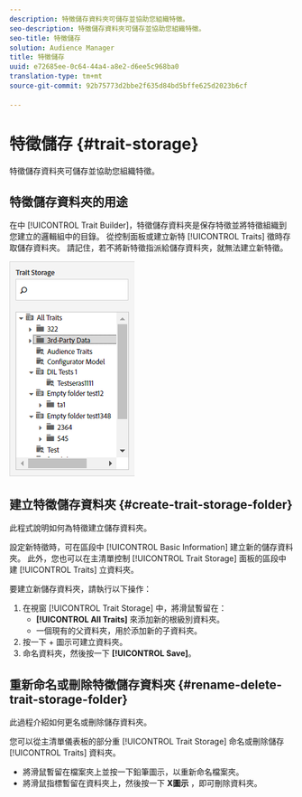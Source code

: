 ```yaml
---
description: 特徵儲存資料夾可儲存並協助您組織特徵。
seo-description: 特徵儲存資料夾可儲存並協助您組織特徵。
seo-title: 特徵儲存
solution: Audience Manager
title: 特徵儲存
uuid: e72685ee-0c64-44a4-a8e2-d6ee5c968ba0
translation-type: tm+mt
source-git-commit: 92b75773d2bbe2f635d84bd5bffe625d2023b6cf

---
```



# 特徵儲存 {#trait-storage}

特徵儲存資料夾可儲存並協助您組織特徵。

<!-- c_tb_storage.xml -->

## 特徵儲存資料夾的用途

在中 [!UICONTROL Trait Builder]，特徵儲存資料夾是保存特徵並將特徵組織到您建立的邏輯組中的目錄。 從控制面板或建立新特 [!UICONTROL Traits] 徵時存取儲存資料夾。 請記住，若不將新特徵指派給儲存資料夾，就無法建立新特徵。

![](assets/tb_storage.png)

## 建立特徵儲存資料夾 {#create-trait-storage-folder}

此程式說明如何為特徵建立儲存資料夾。

<!-- t_tb_create_storage.xml -->

設定新特徵時，可在區段中 [!UICONTROL Basic Information] 建立新的儲存資料夾。 此外，您也可以在主清單控制 [!UICONTROL Trait Storage] 面板的區段中建 [!UICONTROL Traits] 立資料夾。

要建立新儲存資料夾，請執行以下操作：

1. 在視窗 [!UICONTROL Trait Storage] 中，將滑鼠暫留在：
   * **[!UICONTROL All Traits]** 來添加新的根級別資料夾。
   * 一個現有的父資料夾，用於添加新的子資料夾。
1. 按一下 + 圖示可建立資料夾。
1. 命名資料夾，然後按一下 **[!UICONTROL Save]**。

## 重新命名或刪除特徵儲存資料夾 {#rename-delete-trait-storage-folder}

此過程介紹如何更名或刪除儲存資料夾。

<!-- t_tb_rename_delete_storage.xml -->

您可以從主清單儀表板的部分重 [!UICONTROL Trait Storage] 命名或刪除儲存 [!UICONTROL Traits] 資料夾。

* 將滑鼠暫留在檔案夾上並按一下鉛筆圖示，以重新命名檔案夾。
* 將滑鼠指標暫留在資料夾上，然後按一下 **X圖示** ，即可刪除資料夾。